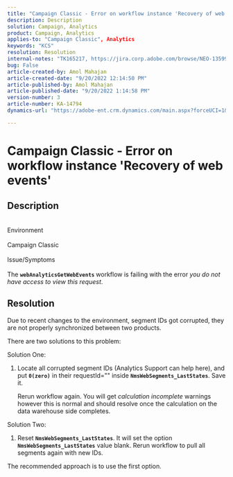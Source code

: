 ```yaml
---
title: "Campaign Classic - Error on workflow instance 'Recovery of web events'"
description: Description
solution: Campaign, Analytics
product: Campaign, Analytics
applies-to: "Campaign Classic", Analytics
keywords: "KCS"
resolution: Resolution
internal-notes: "TK165217, https://jira.corp.adobe.com/browse/NEO-13599"
bug: False
article-created-by: Amol Mahajan
article-created-date: "9/20/2022 12:14:50 PM"
article-published-by: Amol Mahajan
article-published-date: "9/20/2022 1:14:58 PM"
version-number: 3
article-number: KA-14794
dynamics-url: "https://adobe-ent.crm.dynamics.com/main.aspx?forceUCI=1&pagetype=entityrecord&etn=knowledgearticle&id=0af58dd1-dd38-ed11-9db0-000d3a5c1bcc"

---
```

# Campaign Classic - Error on workflow instance 'Recovery of web events'

## Description

<br>Environment <br><br>
Campaign Classic
<br><br>Issue/Symptoms<br><br>
The <b>`webAnalyticsGetWebEvents` </b>workflow is failing with the error *you do not have access to view this request*.


## Resolution


Due to recent changes to the environment, segment IDs got corrupted, they are not properly synchronized between two products.

There are two solutions to this problem:

Solution One:

1. Locate all corrupted segment IDs (Analytics Support can help here), and put <b>`0(zero)`</b> in their requestId="" inside <b>`NmsWebSegments_LastStates`</b>. Save it.

    Rerun workflow again. You will get *calculation incomplete* warnings however this is normal and should resolve once the calculation on the data warehouse side completes.


Solution Two:

1. Reset <b>`NmsWebSegments_LastStates`</b>. It will set the option <b>`NmsWebSegments_LastStates`</b> value blank. Rerun workflow to pull all segments again with new IDs.




The recommended approach is to use the first option.
